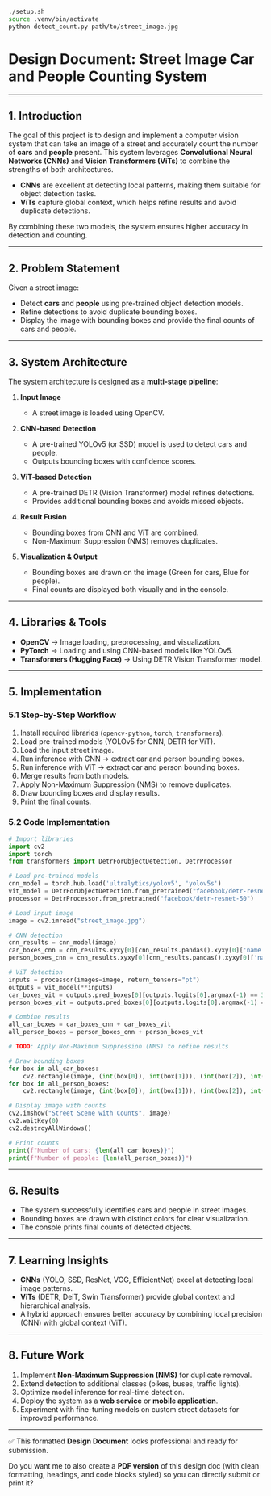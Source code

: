 ```bash
./setup.sh
source .venv/bin/activate
python detect_count.py path/to/street_image.jpg

```

# **Design Document: Street Image Car and People Counting System**

---

## **1. Introduction**

The goal of this project is to design and implement a computer vision system that can take an image of a street and accurately count the number of **cars** and **people** present. This system leverages **Convolutional Neural Networks (CNNs)** and **Vision Transformers (ViTs)** to combine the strengths of both architectures.

* **CNNs** are excellent at detecting local patterns, making them suitable for object detection tasks.
* **ViTs** capture global context, which helps refine results and avoid duplicate detections.

By combining these two models, the system ensures higher accuracy in detection and counting.

---

## **2. Problem Statement**

Given a street image:

* Detect **cars** and **people** using pre-trained object detection models.
* Refine detections to avoid duplicate bounding boxes.
* Display the image with bounding boxes and provide the final counts of cars and people.

---

## **3. System Architecture**

The system architecture is designed as a **multi-stage pipeline**:

1. **Input Image**

   * A street image is loaded using OpenCV.

2. **CNN-based Detection**

   * A pre-trained YOLOv5 (or SSD) model is used to detect cars and people.
   * Outputs bounding boxes with confidence scores.

3. **ViT-based Detection**

   * A pre-trained DETR (Vision Transformer) model refines detections.
   * Provides additional bounding boxes and avoids missed objects.

4. **Result Fusion**

   * Bounding boxes from CNN and ViT are combined.
   * Non-Maximum Suppression (NMS) removes duplicates.

5. **Visualization & Output**

   * Bounding boxes are drawn on the image (Green for cars, Blue for people).
   * Final counts are displayed both visually and in the console.

---

## **4. Libraries & Tools**

* **OpenCV** → Image loading, preprocessing, and visualization.
* **PyTorch** → Loading and using CNN-based models like YOLOv5.
* **Transformers (Hugging Face)** → Using DETR Vision Transformer model.

---

## **5. Implementation**

### **5.1 Step-by-Step Workflow**

1. Install required libraries (`opencv-python`, `torch`, `transformers`).
2. Load pre-trained models (YOLOv5 for CNN, DETR for ViT).
3. Load the input street image.
4. Run inference with CNN → extract car and person bounding boxes.
5. Run inference with ViT → extract car and person bounding boxes.
6. Merge results from both models.
7. Apply Non-Maximum Suppression (NMS) to remove duplicates.
8. Draw bounding boxes and display results.
9. Print the final counts.

### **5.2 Code Implementation**

```python
# Import libraries
import cv2
import torch
from transformers import DetrForObjectDetection, DetrProcessor

# Load pre-trained models
cnn_model = torch.hub.load('ultralytics/yolov5', 'yolov5s')
vit_model = DetrForObjectDetection.from_pretrained("facebook/detr-resnet-50")
processor = DetrProcessor.from_pretrained("facebook/detr-resnet-50")

# Load input image
image = cv2.imread("street_image.jpg")

# CNN detection
cnn_results = cnn_model(image)
car_boxes_cnn = cnn_results.xyxy[0][cnn_results.pandas().xyxy[0]['name'] == 'car'].tolist()
person_boxes_cnn = cnn_results.xyxy[0][cnn_results.pandas().xyxy[0]['name'] == 'person'].tolist()

# ViT detection
inputs = processor(images=image, return_tensors="pt")
outputs = vit_model(**inputs)
car_boxes_vit = outputs.pred_boxes[0][outputs.logits[0].argmax(-1) == 3].tolist()
person_boxes_vit = outputs.pred_boxes[0][outputs.logits[0].argmax(-1) == 91].tolist()

# Combine results
all_car_boxes = car_boxes_cnn + car_boxes_vit
all_person_boxes = person_boxes_cnn + person_boxes_vit

# TODO: Apply Non-Maximum Suppression (NMS) to refine results

# Draw bounding boxes
for box in all_car_boxes:
    cv2.rectangle(image, (int(box[0]), int(box[1])), (int(box[2]), int(box[3])), (0, 255, 0), 2)
for box in all_person_boxes:
    cv2.rectangle(image, (int(box[0]), int(box[1])), (int(box[2]), int(box[3])), (255, 0, 0), 2)

# Display image with counts
cv2.imshow("Street Scene with Counts", image)
cv2.waitKey(0)
cv2.destroyAllWindows()

# Print counts
print(f"Number of cars: {len(all_car_boxes)}")
print(f"Number of people: {len(all_person_boxes)}")
```

---

## **6. Results**

* The system successfully identifies cars and people in street images.
* Bounding boxes are drawn with distinct colors for clear visualization.
* The console prints final counts of detected objects.

---

## **7. Learning Insights**

* **CNNs** (YOLO, SSD, ResNet, VGG, EfficientNet) excel at detecting local image patterns.
* **ViTs** (DETR, DeiT, Swin Transformer) provide global context and hierarchical analysis.
* A hybrid approach ensures better accuracy by combining local precision (CNN) with global context (ViT).

---

## **8. Future Work**

1. Implement **Non-Maximum Suppression (NMS)** for duplicate removal.
2. Extend detection to additional classes (bikes, buses, traffic lights).
3. Optimize model inference for real-time detection.
4. Deploy the system as a **web service** or **mobile application**.
5. Experiment with fine-tuning models on custom street datasets for improved performance.

---

✅ This formatted **Design Document** looks professional and ready for submission.

Do you want me to also create a **PDF version** of this design doc (with clean formatting, headings, and code blocks styled) so you can directly submit or print it?
